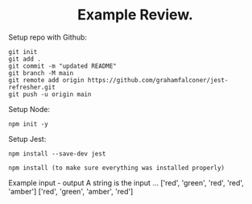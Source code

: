 <div align="center">
<h1>Example Review.</h1>
</div>

Setup repo with Github:

```
git init 
git add . 
git commit -m "updated README"
git branch -M main
git remote add origin https://github.com/grahamfalconer/jest-refresher.git
git push -u origin main
```

Setup Node:

```
npm init -y
```

Setup Jest:

```
npm install --save-dev jest
```
```
npm install (to make sure everything was installed properly)
```



Example input - output
A string is the input ...
['red', 'green', 'red', 'red', 'amber']
['red', 'green', 'amber', 'red']
